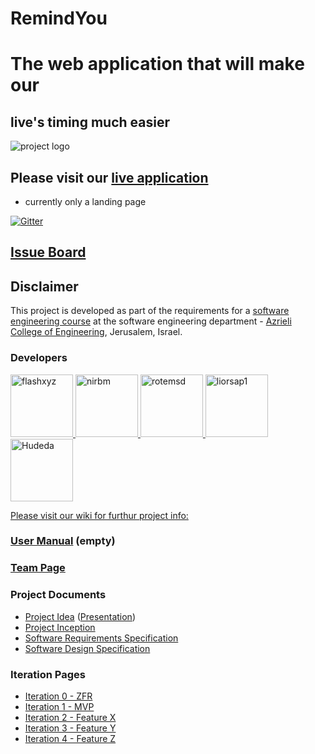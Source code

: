 # RemindYou
<h1>The web application that will make our </h1><h2 color="green">live's timing much easier</h2> 

![project logo](https://github.com/flashxyz/RemindYou/blob/master/remindyou_logo.jpg?raw=true)

## Please visit our [live application](https://nba.mantrastic.com/)
- currently only a landing page

[![Gitter](https://badges.gitter.im/flashxyz/RemindYou.svg)](https://gitter.im/flashxyz/RemindYou?utm_source=badge&utm_medium=badge&utm_campaign=pr-badge)

## [Issue Board](https://huboard.com/robi-y/seproject-team-template#/)

## Disclaimer
This project is developed as part of the requirements for a [software engineering course](https://github.com/jce-il/se-class/wiki) at the software engineering department - [Azrieli College of Engineering](http://www.jce.ac.il/), Jerusalem, Israel.

### Developers
<a href="https://github.com/flashxyz">
<img src="https://avatars0.githubusercontent.com/u/13337543?v=3&s=140" alt="flashxyz" width="100" height="100">
<a href="https://github.com/nirbm">
<img src="https://avatars1.githubusercontent.com/u/14259229?v=3&s=460" alt="nirbm" width="100" height="100">
<a href="https://github.com/rotemsd">
<img src="https://avatars2.githubusercontent.com/u/17545972?v=3&s=460" alt="rotemsd" width="100" height="100">
<a href="https://github.com/liorsap1">
<img src="https://avatars3.githubusercontent.com/u/17621187?v=3&s=460" alt="liorsap1" width="100" height="100">
<a href="https://github.com/Hudeda">
<img src="https://avatars2.githubusercontent.com/u/17565414?v=3&s=460" alt="Hudeda" width="100" height="100">


Please visit our wiki for furthur project info: 

### [User Manual](../../wiki/user-manual) (empty)

### [Team Page](../../wiki/team)

### Project Documents
- [Project Idea](docs/idea.pdf) ([Presentation](https://github.com/Hudeda/project/blob/master/ToRemindYou.pptx?raw=true))
- [Project Inception](https://github.com/Hudeda/project/blob/master/ToRemindYou.docx?raw=true)
- [Software Requirements Specification](../../wiki/srs)
- [Software Design Specification](../../wiki/sds)

### Iteration Pages
- [Iteration 0 - ZFR](../../wiki/iter0-zfr)
- [Iteration 1 - MVP]()
- [Iteration 2 - Feature X]()
- [Iteration 3 - Feature Y]()
- [Iteration 4 - Feature Z]()



